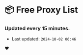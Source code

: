 # :package: Free Proxy List
### Updated every 15 minutes.

- Last updated: `2024-10-02 06:46`

:heart:
